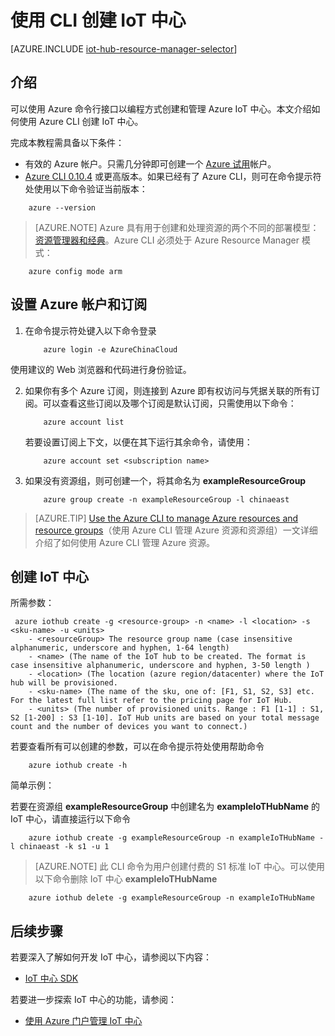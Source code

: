 <properties
	pageTitle="使用 CLI 创建 IoT 中心 | Azure"
	description="按照本文说明，使用 Azure 命令行接口创建 IoT 中心。"
	services="iot-hub"
	documentationCenter=".net"
	authors="BeatriceOltean"
	manager="timlt"
	editor=""/>  


<tags
     ms.service="iot-hub"
     ms.devlang="multiple"
     ms.topic="article"
     ms.tgt_pltfrm="na"
     ms.workload="na"
     ms.date="09/21/2016"
     wacn.date="11/07/2016"
     ms.author="boltean"/>  


# 使用 CLI 创建 IoT 中心

[AZURE.INCLUDE [iot-hub-resource-manager-selector](../../includes/iot-hub-resource-manager-selector.md)]

## 介绍

可以使用 Azure 命令行接口以编程方式创建和管理 Azure IoT 中心。本文介绍如何使用 Azure CLI 创建 IoT 中心。

完成本教程需具备以下条件：

- 有效的 Azure 帐户。只需几分钟即可创建一个 [Azure 试用][lnk-free-trial]帐户。
- [Azure CLI 0.10.4][lnk-CLI-install] 或更高版本。如果已经有了 Azure CLI，则可在命令提示符处使用以下命令验证当前版本：
```
    azure --version
```

> [AZURE.NOTE] Azure 具有用于创建和处理资源的两个不同的部署模型：[资源管理器和经典](/documentation/articles/resource-manager-deployment-model/)。Azure CLI 必须处于 Azure Resource Manager 模式：
```
    azure config mode arm
```

## 设置 Azure 帐户和订阅 

1. 在命令提示符处键入以下命令登录
	```
	    azure login -e AzureChinaCloud
	```
使用建议的 Web 浏览器和代码进行身份验证。

2. 如果你有多个 Azure 订阅，则连接到 Azure 即有权访问与凭据关联的所有订阅。可以查看这些订阅以及哪个订阅是默认订阅，只需使用以下命令：
	```
	    azure account list 
	```

	若要设置订阅上下文，以便在其下运行其余命令，请使用：

	```
	    azure account set <subscription name>
	```

3. 如果没有资源组，则可创建一个，将其命名为 **exampleResourceGroup**
	```
	    azure group create -n exampleResourceGroup -l chinaeast
	```

> [AZURE.TIP] [Use the Azure CLI to manage Azure resources and resource groups][lnk-CLI-arm]（使用 Azure CLI 管理 Azure 资源和资源组）一文详细介绍了如何使用 Azure CLI 管理 Azure 资源。


## 创建 IoT 中心

所需参数：

```
 azure iothub create -g <resource-group> -n <name> -l <location> -s <sku-name> -u <units>  
	- <resourceGroup> The resource group name (case insensitive alphanumeric, underscore and hyphen, 1-64 length)
	- <name> (The name of the IoT hub to be created. The format is case insensitive alphanumeric, underscore and hyphen, 3-50 length )
	- <location> (The location (azure region/datacenter) where the IoT hub will be provisioned.
	- <sku-name> (The name of the sku, one of: [F1, S1, S2, S3] etc. For the latest full list refer to the pricing page for IoT Hub.
    - <units> (The number of provisioned units. Range : F1 [1-1] : S1, S2 [1-200] : S3 [1-10]. IoT Hub units are based on your total message count and the number of devices you want to connect.)
```
若要查看所有可以创建的参数，可以在命令提示符处使用帮助命令
```
	azure iothub create -h 
```
简单示例：

 若要在资源组 **exampleResourceGroup** 中创建名为 **exampleIoTHubName** 的 IoT 中心，请直接运行以下命令
```
    azure iothub create -g exampleResourceGroup -n exampleIoTHubName -l chinaeast -k s1 -u 1
```

> [AZURE.NOTE] 此 CLI 命令为用户创建付费的 S1 标准 IoT 中心。可以使用以下命令删除 IoT 中心 **exampleIoTHubName**

```
    azure iothub delete -g exampleResourceGroup -n exampleIoTHubName
```


## 后续步骤
若要深入了解如何开发 IoT 中心，请参阅以下内容：
- [IoT 中心 SDK][lnk-sdks]

若要进一步探索 IoT 中心的功能，请参阅：

- [使用 Azure 门户管理 IoT 中心][lnk-portal]

<!-- Links -->

[lnk-free-trial]: /pricing/1rmb-trial/
[lnk-azure-portal]: https://portal.azure.cn/
[lnk-CLI-install]: /documentation/articles/xplat-cli-install/
[lnk-rest-api]: https://msdn.microsoft.com/zh-cn/library/mt589014.aspx
[lnk-azure-rm-overview]: /documentation/articles/resource-group-overview/
[lnk-CLI-arm]: /documentation/articles/xplat-cli-azure-resource-manager/

[lnk-sdks]: /documentation/articles/iot-hub-devguide-sdks/
[lnk-portal]: /documentation/articles/iot-hub-create-through-portal/

<!---HONumber=Mooncake_1031_2016-->